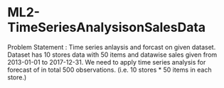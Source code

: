 # ML2-TimeSeriesAnalysisonSalesData

Problem Statement :
Time series anlaysis and forcast on given dataset.
Dataset has 10 stores data with 50 items and datawise sales given from 2013-01-01 to 2017-12-31.
We need to apply time series analysis for forecast of in total 500 observations. (i.e. 10 stores * 50 items in each store.)

